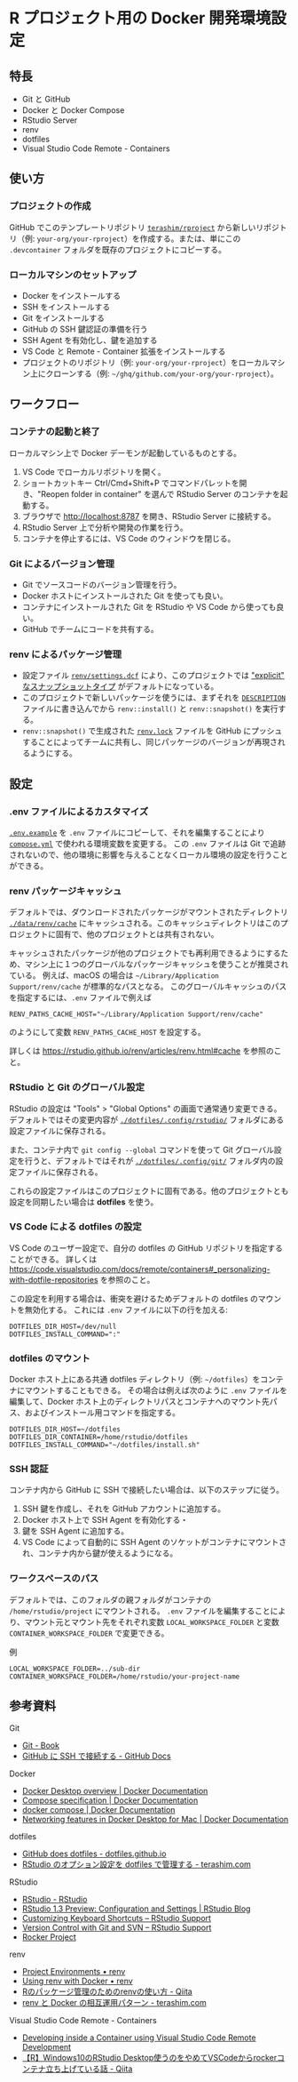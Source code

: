R プロジェクト用の Docker 開発環境設定
==================================================

## 特長

- Git と GitHub
- Docker と Docker Compose
- RStudio Server
- renv
- dotfiles
- Visual Studio Code Remote - Containers

## 使い方

### プロジェクトの作成

GitHub でこのテンプレートリポジトリ [`terashim/rproject`](https://github.com/terashim/rproject) から新しいリポジトリ（例: `your-org/your-rproject`）を作成する。または、単にこの `.devcontainer` フォルダを既存のプロジェクトにコピーする。

### ローカルマシンのセットアップ

- Docker をインストールする
- SSH をインストールする
- Git をインストールする
- GitHub の SSH 鍵認証の準備を行う
- SSH Agent を有効化し、鍵を追加する
- VS Code と Remote - Container 拡張をインストールする
- プロジェクトのリポジトリ（例: `your-org/your-rproject`）をローカルマシン上にクローンする（例: `~/ghq/github.com/your-org/your-rproject`）。

## ワークフロー

### コンテナの起動と終了

ローカルマシン上で Docker デーモンが起動しているものとする。

1. VS Code でローカルリポジトリを開く。
2. ショートカットキー Ctrl/Cmd+Shift+P でコマンドパレットを開き、"Reopen folder in container" を選んで RStudio Server のコンテナを起動する。
3. ブラウザで <http://localhost:8787> を開き、RStudio Server に接続する。
4. RStudio Server 上で分析や開発の作業を行う。
5. コンテナを停止するには、VS Code のウィンドウを閉じる。

### Git によるバージョン管理

- Git でソースコードのバージョン管理を行う。
- Docker ホストにインストールされた Git を使っても良い。
- コンテナにインストールされた Git を RStudio や VS Code から使っても良い。
- GitHub でチームにコードを共有する。

### renv によるパッケージ管理

- 設定ファイル [`renv/settings.dcf`](../renv/settings.dcf) により、このプロジェクトでは ["explicit" なスナップショットタイプ](https://rstudio.github.io/renv/articles/renv.html#explicit-snapshots) がデフォルトになっている。
- このプロジェクトで新しいパッケージを使うには、まずそれを [`DESCRIPTION`](../DESCRIPTION) ファイルに書き込んでから `renv::install()` と `renv::snapshot()` を実行する。
- `renv::snapshot()` で生成された [`renv.lock`](../renv.lock) ファイルを GitHub にプッシュすることによってチームに共有し、同じパッケージのバージョンが再現されるようにする。

## 設定

### .env ファイルによるカスタマイズ

[`.env.example`](./.env.example) を `.env` ファイルにコピーして、それを編集することにより
[`compose.yml`](./compose.yml.) で使われる環境変数を変更する。
この `.env` ファイルは Git で追跡されないので、他の環境に影響を与えることなくローカル環境の設定を行うことができる。

### renv パッケージキャッシュ

デフォルトでは、ダウンロードされたパッケージがマウントされたディレクトリ [`./data/renv/cache`](./data/renv/cache) にキャッシュされる。このキャッシュディレクトリはこのプロジェクトに固有で、他のプロジェクトとは共有されない。

キャッシュされたパッケージが他のプロジェクトでも再利用できるようにするため、マシン上に１つのグローバルなパッケージキャッシュを使うことが推奨されている。
例えば、macOS の場合は `~/Library/Application Support/renv/cache` が標準的なパスとなる。
このグローバルキャッシュのパスを指定するには、`.env` ファイルで例えば

```
RENV_PATHS_CACHE_HOST="~/Library/Application Support/renv/cache"
```

のようにして変数 `RENV_PATHS_CACHE_HOST` を設定する。

詳しくは <https://rstudio.github.io/renv/articles/renv.html#cache> を参照のこと。

### RStudio と Git のグローバル設定

RStudio の設定は "Tools" > "Global Options" の画面で通常通り変更できる。
デフォルトではその変更内容が [`./dotfiles/.config/rstudio/`](./dotfiles/.config/rstudio/) フォルダにある設定ファイルに保存される。

また、コンテナ内で `git config --global` コマンドを使って Git グローバル設定を行うと、デフォルトではそれが [`./dotfiles/.config/git/`](./dotfiles/.config/git/) フォルダ内の設定ファイルに保存される。

これらの設定ファイルはこのプロジェクトに固有である。他のプロジェクトとも設定を同期したい場合は **dotfiles** を使う。

### VS Code による dotfiles の設定

VS Code のユーザー設定で、自分の dotfiles の GitHub リポジトリを指定することができる。
詳しくは <https://code.visualstudio.com/docs/remote/containers#_personalizing-with-dotfile-repositories> を参照のこと。

この設定を利用する場合は、衝突を避けるためデフォルトの dotfiles のマウントを無効化する。
これには `.env` ファイルに以下の行を加える:

```
DOTFILES_DIR_HOST=/dev/null
DOTFILES_INSTALL_COMMAND=":"
```

### dotfiles のマウント

Docker ホスト上にある共通 dotfiles ディレクトリ（例: `~/dotfiles`）をコンテナにマウントすることもできる。
その場合は例えば次のように `.env` ファイルを編集して、Docker ホスト上のディレクトリパスとコンテナへのマウント先パス、およびインストール用コマンドを指定する。

```
DOTFILES_DIR_HOST=~/dotfiles
DOTFILES_DIR_CONTAINER=/home/rstudio/dotfiles
DOTFILES_INSTALL_COMMAND="~/dotfiles/install.sh"
```

### SSH 認証

コンテナ内から GitHub に SSH で接続したい場合は、以下のステップに従う。

1. SSH 鍵を作成し、それを GitHub アカウントに追加する。
2. Docker ホスト上で SSH Agent を有効化する・
3. 鍵を SSH Agent に追加する。
4. VS Code によって自動的に SSH Agent のソケットがコンテナにマウントされ、コンテナ内から鍵が使えるようになる。

### ワークスペースのパス

デフォルトでは、このフォルダの親フォルダがコンテナの `/home/rstudio/project` にマウントされる。
`.env` ファイルを編集することにより、マウント元とマウント先をそれぞれ変数 `LOCAL_WORKSPACE_FOLDER` と変数 `CONTAINER_WORKSPACE_FOLDER` で変更できる。

例

```
LOCAL_WORKSPACE_FOLDER=../sub-dir
CONTAINER_WORKSPACE_FOLDER=/home/rstudio/your-project-name
```

## 参考資料

Git  
- [Git - Book](https://git-scm.com/book/ja/v2)
- [GitHub に SSH で接続する - GitHub Docs](https://docs.github.com/ja/authentication/connecting-to-github-with-ssh)

Docker  
- [Docker Desktop overview | Docker Documentation](https://docs.docker.com/desktop/)
- [Compose specification | Docker Documentation](https://docs.docker.com/compose/compose-file/)
- [docker compose | Docker Documentation](https://docs.docker.com/engine/reference/commandline/compose/)
- [Networking features in Docker Desktop for Mac | Docker Documentation](https://docs.docker.com/desktop/mac/networking/#ssh-agent-forwarding)

dotfiles  
- [GitHub does dotfiles - dotfiles.github.io](https://dotfiles.github.io/)
- [RStudio のオプション設定を dotfiles で管理する - terashim.com](https://terashim.com/posts/rstudio-dotfiles/)

RStudio  
- [RStudio - RStudio](https://rstudio.com/products/rstudio/#rstudio-server)
- [RStudio 1.3 Preview: Configuration and Settings | RStudio Blog](https://blog.rstudio.com/2020/02/18/rstudio-1-3-preview-configuration/)
- [Customizing Keyboard Shortcuts – RStudio Support](https://support.rstudio.com/hc/en-us/articles/206382178-Customizing-Keyboard-Shortcuts)
- [Version Control with Git and SVN – RStudio Support](https://support.rstudio.com/hc/en-us/articles/200532077-Version-Control-with-Git-and-SVN)
- [Rocker Project](https://www.rocker-project.org/)

renv  
- [Project Environments • renv](https://rstudio.github.io/renv/index.html)
- [Using renv with Docker • renv](https://rstudio.github.io/renv/articles/docker.html)
- [Rのパッケージ管理のためのrenvの使い方 - Qiita](https://qiita.com/okiyuki99/items/688a00ca9a58e42e3bfa)
- [renv と Docker の相互運用パターン - terashim.com](https://terashim.com/posts/renv-docker-patterns/)

Visual Studio Code Remote - Containers  
- [Developing inside a Container using Visual Studio Code Remote Development](https://code.visualstudio.com/docs/remote/containers)
- [【R】Windows10のRStudio Desktop使うのをやめてVSCodeからrockerコンテナ立ち上げている話 - Qiita](https://qiita.com/eitsupi/items/ae0f89266b560b4e7096#devcontainerdevcontainerjson)
